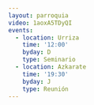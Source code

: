 ```yaml
---
layout: parroquia
video: 1aoxA5TDyQI
events:
  - location: Urriza
    time: '12:00'
    byday: D
    type: Seminario
  - location: Azkarate
    time: '19:30'
    byday: J
    type: Reunión
---
```


